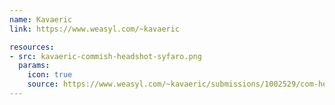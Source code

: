 ```yaml
---
name: Kavaeric
link: https://www.weasyl.com/~kavaeric

resources:
- src: kavaeric-commish-headshot-syfaro.png
  params:
    icon: true
    source: https://www.weasyl.com/~kavaeric/submissions/1002529/com-headshot-syfaro
---
```

